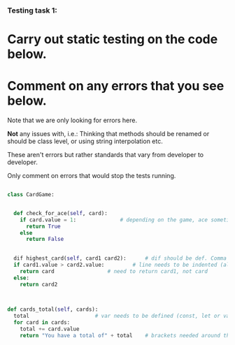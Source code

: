 ### Testing task 1:

# Carry out static testing on the code below.

# Comment on any errors that you see below.

Note that we are only looking for errors here.

**Not** any issues with, i.e.:
Thinking that methods should be renamed or should be class level, or using string interpolation etc.

These aren't errors but rather standards that vary from developer to developer.

Only comment on errors that would stop the tests running.

```python

class CardGame:


  def check_for_ace(self, card):
    if card.value = 1:				# depending on the game, ace sometimes valued as 11. If applicable, code should check if 1 OR 11
      return True
    else
      return False
   

  dif highest_card(self, card1 card2):		# dif should be def. Comma required between card1 and card2 in parameters
  if card1.value > card2.value:			# line needs to be indented (also apples to subsequent lines in this function)
    return card					# need to return card1, not card
  else:
    return card2
  


def cards_total(self, cards):
  total						# var needs to be defined (const, let or var). Needs to be set to '= 0'
  for card in cards:
    total += card.value
    return "You have a total of" + total	# brackets needed around the statement to be returned
  
```
